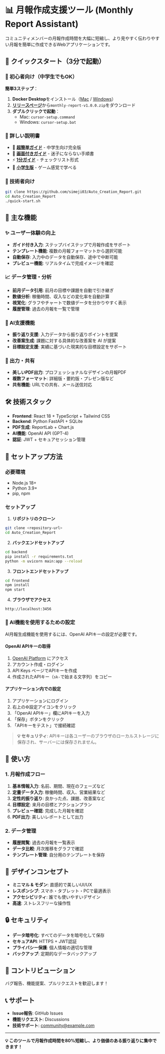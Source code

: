 # 📊 月報作成支援ツール (Monthly Report Assistant)

コミュニティメンバーの月報作成時間を大幅に短縮し、より見やすく伝わりやすい月報を簡単に作成できるWebアプリケーションです。

## 🚀 クイックスタート（3分で起動）

### 🎯 初心者向け（中学生でもOK）
**簡単3ステップ**：
1. **Docker Desktop**をインストール（[Mac](https://www.docker.com/products/docker-desktop/) / [Windows](https://www.docker.com/products/docker-desktop/)）
2. [**リリースページ**](https://github.com/simeji03/Auto_Creation_Report/releases)から`monthly-report-v1.0.0.zip`をダウンロード
3. **ダブルクリックで起動**：
   - Mac: `cursor-setup.command`
   - Windows: `cursor-setup.bat`

### 📖 詳しい説明書
- 🎯 **[超簡単ガイド](BEGINNER_GUIDE.md)** - 中学生向け完全版
- 📸 **[画面付きガイド](STEP_BY_STEP_SCREENSHOTS.md)** - 迷子にならない手順書
- ⚡ **[1分ガイド](SIMPLE_STARTUP_GUIDE.md)** - チェックリスト形式
- 🌟 **[小学生版](ELEMENTARY_README.md)** - ゲーム感覚で学べる

### 🔧 技術者向け
```bash
git clone https://github.com/simeji03/Auto_Creation_Report.git
cd Auto_Creation_Report
./quick-start.sh
```

## 🎯 主な機能

### ✨ ユーザー体験の向上
- **ガイド付き入力**: ステップバイステップで月報作成をサポート
- **テンプレート機能**: 複数の月報フォーマットから選択可能
- **自動保存**: 入力中のデータを自動保存、途中で中断可能
- **プレビュー機能**: リアルタイムで完成イメージを確認

### 📈 データ管理・分析
- **前月データ引用**: 前月の目標や課題を自動で引き継ぎ
- **数値分析**: 稼働時間、収入などの変化率を自動計算
- **視覚化**: グラフやチャートで数値データを分かりやすく表示
- **履歴管理**: 過去の月報を一覧で管理

### 🤖 AI支援機能
- **振り返り支援**: 入力データから振り返りポイントを提案
- **改善案生成**: 課題に対する具体的な改善案を AI が提案
- **目標設定支援**: 実績に基づいた現実的な目標設定をサポート

### 📄 出力・共有
- **美しいPDF出力**: プロフェッショナルなデザインの月報PDF
- **複数フォーマット**: 詳細版・要約版・プレゼン版など
- **共有機能**: URLでの共有、メール送信対応

## 🛠️ 技術スタック

- **Frontend**: React 18 + TypeScript + Tailwind CSS
- **Backend**: Python FastAPI + SQLite
- **PDF生成**: ReportLab + Chart.js
- **AI機能**: OpenAI API (GPT-4)
- **認証**: JWT + セキュアセッション管理

## 🚀 セットアップ方法

### 必要環境
- Node.js 18+
- Python 3.9+
- pip, npm

### セットアップ

1. **リポジトリのクローン**
```bash
git clone <repository-url>
cd Auto_Creation_Report
```

2. **バックエンドセットアップ**
```bash
cd backend
pip install -r requirements.txt
python -m uvicorn main:app --reload
```

3. **フロントエンドセットアップ**
```bash
cd frontend
npm install
npm start
```

4. **ブラウザでアクセス**
```
http://localhost:3456
```

### 🔑 AI機能を使用するための設定

AI月報生成機能を使用するには、OpenAI APIキーの設定が必要です。

#### OpenAI APIキーの取得
1. [OpenAI Platform](https://platform.openai.com/) にアクセス
2. アカウント作成・ログイン
3. API Keys ページでAPIキーを作成
4. 作成されたAPIキー（`sk-`で始まる文字列）をコピー

#### アプリケーション内での設定
1. アプリケーションにログイン
2. 右上の⚙️設定アイコンをクリック
3. 「OpenAI APIキー」欄にAPIキーを入力
4. 「保存」ボタンをクリック
5. 「APIキーをテスト」で接続確認

> **💡 セキュリティ**: APIキーは各ユーザーのブラウザのローカルストレージに保存され、サーバーには保存されません。

## 📱 使い方

### 1. 月報作成フロー
1. **基本情報入力**: 名前、期間、現在のフェーズなど
2. **定量データ入力**: 稼働時間、収入、営業結果など
3. **定性的振り返り**: 良かった点、課題、改善案など
4. **目標設定**: 来月の目標とアクションプラン
5. **プレビュー確認**: 完成した月報を確認
6. **PDF出力**: 美しいレポートとして出力

### 2. データ管理
- **履歴閲覧**: 過去の月報を一覧表示
- **データ比較**: 月次推移をグラフで確認
- **テンプレート管理**: 自分用のテンプレートを保存

## 🎨 デザインコンセプト

- **ミニマル & モダン**: 直感的で美しいUI/UX
- **レスポンシブ**: スマホ・タブレット・PCで最適表示
- **アクセシビリティ**: 誰でも使いやすいデザイン
- **高速**: ストレスフリーな操作性

## 🔒 セキュリティ

- **データ暗号化**: すべてのデータを暗号化して保存
- **セキュアAPI**: HTTPS + JWT認証
- **プライバシー保護**: 個人情報の適切な管理
- **バックアップ**: 定期的なデータバックアップ

## 🤝 コントリビューション

バグ報告、機能提案、プルリクエストを歓迎します！

## 📞 サポート

- **Issue報告**: GitHub Issues
- **機能リクエスト**: Discussions
- **技術サポート**: community@example.com

---

**💡 このツールで月報作成時間を80%短縮し、より価値のある振り返りに集中できます！**